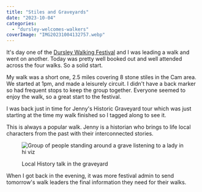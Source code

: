 ```yaml
---
title: "Stiles and Graveyards"
date: "2023-10-04"
categories: 
  - "dursley-welcomes-walkers"
coverImage: "IMG20231004132757.webp"
---
```


It's day one of the [Dursley Walking Festival](https://festival.dursleywelcomeswalkers.org.uk/) and I was leading a walk and went on another. Today was pretty well booked out and well attended across the four walks. So a solid start.

My walk was a short one, 2.5 miles covering 8 stone stiles in the Cam area. We started at 1pm, and made a leisurely circuit. I didn't have a back marker so had frequent stops to keep the group together. Everyone seemed to enjoy the walk, so a great start to the festival.

I was back just in time for Jenny's Historic Graveyard tour which was just starting at the time my walk finished so I tagged along to see it.

This is always a popular walk. Jenny is a historian who brings to life local characters from the past with their interconnected stories.

<figure>

![Group of people standing around a grave listening to a lady in hi viz](images/IMG20231004150754-1024x768.webp)

<figcaption>

Local History talk in the graveyard

</figcaption>

</figure>

When I got back in the evening, it was more festival admin to send tomorrow's walk leaders the final information they need for their walks.
